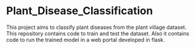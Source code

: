 # Plant_Disease_Classification
This project aims to classify plant diseases from the plant village dataset. This repository contains code to train and test the dataset. Also it contains code to run the trained model in a web portal developed in flask.
